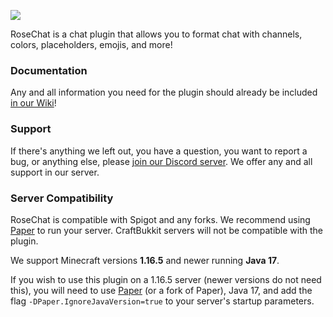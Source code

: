 ![](https://imgur.com/IAyRti3.png)


RoseChat is a chat plugin that allows you to format chat with channels, colors, placeholders, emojis, and more!

### Documentation
Any and all information you need for the plugin should already be included [in our Wiki](https://github.com/Rosewood-Development/RoseChat/wiki)!

### Support
If there's anything we left out, you have a question, you want to report a bug, or anything else, please [join our Discord server](https://discord.gg/MgUsTBK).  We offer any and all support in our server.

### Server Compatibility
RoseChat is compatible with Spigot and any forks. We recommend using [Paper](https://papermc.io/) to run your server.  CraftBukkit servers will not be compatible with the plugin.

We support Minecraft versions **1.16.5** and newer running **Java 17**.

If you wish to use this plugin on a 1.16.5 server (newer versions do not need this), you will need to use [Paper](https://papermc.io/) (or a fork of Paper), Java 17, and add the flag `-DPaper.IgnoreJavaVersion=true` to your server's startup parameters.
